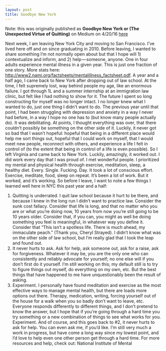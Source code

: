 ```yaml
---
layout: post
title: Goodbye New York
---
```


Note: this was originally published as **Goodbye New York or (The Unexpected Virtue of Quitting)** on Medium on 4/20/16 [here](https://medium.com/@sbrks/goodbye-new-york-or-the-unexpected-virtue-of-quitting-7b107c457414#.3bqt3uldi)

Next week, I am leaving New York City and moving to San Francisco. I’ve lived here off and on since graduating in 2010. Before leaving, I wanted to share something I’m not normally open about but that I hope will 1) contextualize and inform, and 2) help — someone, anyone. One in four adults experience mental illness in a given year. This is just one fraction of one story. More stats here: http://www2.nami.org/factsheets/mentalillness_factsheet.pdf.
A year and a half ago, I came back to New York after dropping out of law school. At the time, I felt supremely lost, way behind people my age, like an enormous failure. I got through 1L and a summer internship at an immigration law clinic, but felt like I had nothing to show for it. The future I spent so long constructing for myself was no longer intact. I no longer knew what I wanted to do, just one thing I didn’t want to do. The previous year until that point, I had been struggling with depression and anxiety in a way I never had before, in a way I hope no one has to (but know many people actually do). It was debilitating. At points, I thought everything was over, that there couldn’t possibly be something on the other side of it. Luckily, it never got so bad that I wasn’t hopeful: hopeful that being in a different place would help me sort things out, hopeful that I could work on myself, that I would meet new people, reconnect with others, and experience a life I felt in control of (to the extent that being in control of a life is even possible). So I left Virginia and came back to New York.
Luckily, amazingly, it worked out. I did work every day that I was proud of. I met wonderful people. I prioritized my mental and physical health through exercise, meditation, sleep, a healthy diet. Every. Single. Fucking. Day. It took a lot of conscious effort. Exercise, meditate, food, sleep on repeat. It’s been a lot of work. But it worked, and it’s working.
So before I leave, I want to note a few things I learned well here in NYC this past year and a half:
1. Quitting is underrated. I quit law school because it hurt to be there, and because I knew in the long run I didn’t want to practice law. Consider the sunk cost fallacy. Consider that life is long, and that no matter who you are or what you’re doing now, 10 years from now you’re still going to be 10 years older. Consider that, if you can, you might as well be doing something you feel is meaningful, in whatever way you define it. Consider that “This isn’t a spotless life. There is much ahead, my immaculate peach.” (Thank you, Cheryl Strayed). I didn’t know what was on the other side of law school, but I’m really glad that I took the leap and found out.
2. It never hurts to ask. Ask for help, ask someone out, ask for a raise, ask for forgiveness. Whatever it may be, you are the only one who can consistently and reliably advocate for yourself; no one else will if you don’t first do it yourself. I’m still working on this; my default still is to try to figure things out myself, do everything on my own, etc. But the best things that have happened to me have unquestionably been the result of asking.
3. Experiment. I personally have found meditation and exercise as the most effective ways to manage mental health, but there are loads more options out there. Therapy, medication, writing, forcing yourself out of the house for a walk when you so badly don’t want to leave, etc. Everyone responds differently to different things, and I don’t pretend to know the answer, but I hope that if you’re going through a hard time you try something or a new combination of things to see what works for you. Experiment. And of course, and this goes back to #2, it never hurts to ask for help. You can even ask me, if you’d like. I’m still very much a work in progress, but have come a long way since my lowest point, and I’d love to help even one other person get through a hard time.
For more resources and help, check out:
National Institute of Mental 